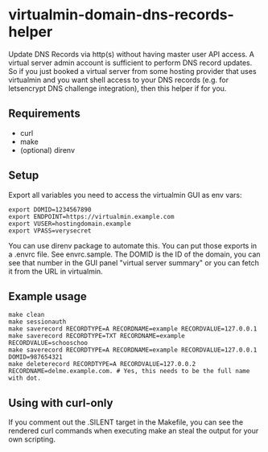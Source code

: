 # virtualmin-domain-dns-records-helper
Update DNS Records via http(s) without having master user API access. A virtual server admin account is sufficient to perform DNS record updates. So if you just booked a virtual server from some hosting provider that uses virtualmin and you want shell access to your DNS records (e.g. for letsencrypt DNS challenge integration), then this helper if for you.

## Requirements
* curl
* make
* (optional) direnv

## Setup
Export all variables you need to access the virtualmin GUI as env vars:

```
export DOMID=1234567890
export ENDPOINT=https://virtualmin.example.com
export VUSER=hostingdomain.example
export VPASS=verysecret
```

You can use direnv package to automate this. You can put those exports in a .envrc file. See envrc.sample.
The DOMID is the ID of the domain, you can see that number in the GUI panel "virtual server summary" or you can fetch it from the URL in virtualmin.

## Example usage
```
make clean
make sessionauth
make saverecord RECORDTYPE=A RECORDNAME=example RECORDVALUE=127.0.0.1
make saverecord RECORDTYPE=TXT RECORDNAME=example RECORDVALUE=schooschoo
make saverecord RECORDTYPE=A RECORDNAME=example RECORDVALUE=127.0.0.1 DOMID=987654321
make deleterecord RECORDTYPE=A RECORDVALUE=127.0.0.2 RECORDNAME=delme.example.com. # Yes, this needs to be the full name with dot.
```

## Using with curl-only
If you comment out the .SILENT target in the Makefile, you can see the rendered curl commands when executing make an steal the output for your own scripting.

